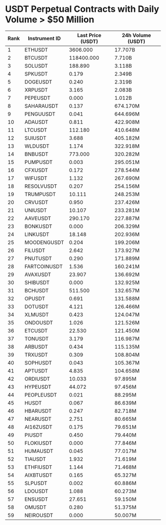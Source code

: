 # USDT Perpetual Contracts with Daily Volume > $50 Million

| Rank | Instrument ID | Last Price (USDT) | 24h Volume (USDT) |
|------|---------------|-------------------|-------------------|
| 1 | ETHUSDT | 3606.000 | 17.707B |
| 2 | BTCUSDT | 118400.000 | 7.710B |
| 3 | SOLUSDT | 188.890 | 3.118B |
| 4 | SPKUSDT | 0.179 | 2.349B |
| 5 | DOGEUSDT | 0.240 | 2.319B |
| 6 | XRPUSDT | 3.165 | 2.083B |
| 7 | PEPEUSDT | 0.000 | 1.012B |
| 8 | SAHARAUSDT | 0.137 | 674.170M |
| 9 | PENGUUSDT | 0.041 | 644.696M |
| 10 | ADAUSDT | 0.811 | 422.908M |
| 11 | LTCUSDT | 112.180 | 410.648M |
| 12 | SUIUSDT | 3.688 | 405.182M |
| 13 | WLDUSDT | 1.174 | 322.918M |
| 14 | BNBUSDT | 773.000 | 320.282M |
| 15 | PUMPUSDT | 0.003 | 295.051M |
| 16 | CFXUSDT | 0.172 | 278.544M |
| 17 | WIFUSDT | 1.132 | 267.690M |
| 18 | RESOLVUSDT | 0.207 | 254.156M |
| 19 | TRUMPUSDT | 10.111 | 248.253M |
| 20 | CRVUSDT | 0.950 | 237.426M |
| 21 | UNIUSDT | 10.107 | 233.281M |
| 22 | AAVEUSDT | 290.170 | 227.887M |
| 23 | BONKUSDT | 0.000 | 206.329M |
| 24 | LINKUSDT | 18.148 | 202.936M |
| 25 | MOODENGUSDT | 0.204 | 199.206M |
| 26 | FILUSDT | 2.642 | 173.927M |
| 27 | PNUTUSDT | 0.290 | 171.889M |
| 28 | FARTCOINUSDT | 1.536 | 160.241M |
| 29 | AVAXUSDT | 23.907 | 136.692M |
| 30 | SHIBUSDT | 0.000 | 132.925M |
| 31 | BCHUSDT | 511.500 | 132.657M |
| 32 | OPUSDT | 0.691 | 131.588M |
| 33 | DOTUSDT | 4.121 | 126.466M |
| 34 | XLMUSDT | 0.423 | 124.047M |
| 35 | ONDOUSDT | 1.026 | 121.526M |
| 36 | ETCUSDT | 22.530 | 121.450M |
| 37 | TONUSDT | 3.179 | 116.987M |
| 38 | ARBUSDT | 0.434 | 115.135M |
| 39 | TRXUSDT | 0.309 | 108.804M |
| 40 | SOPHUSDT | 0.043 | 105.367M |
| 41 | APTUSDT | 4.835 | 104.658M |
| 42 | ORDIUSDT | 10.033 | 97.895M |
| 43 | HYPEUSDT | 44.072 | 97.456M |
| 44 | PEOPLEUSDT | 0.021 | 88.295M |
| 45 | HUSDT | 0.067 | 86.639M |
| 46 | HBARUSDT | 0.247 | 82.718M |
| 47 | NEARUSDT | 2.751 | 80.665M |
| 48 | AI16ZUSDT | 0.175 | 79.651M |
| 49 | PIUSDT | 0.450 | 79.440M |
| 50 | FLOKIUSDT | 0.000 | 77.846M |
| 51 | HUMAUSDT | 0.045 | 77.017M |
| 52 | TIAUSDT | 1.932 | 71.619M |
| 53 | ETHFIUSDT | 1.144 | 71.468M |
| 54 | AIXBTUSDT | 0.165 | 65.327M |
| 55 | SLPUSDT | 0.002 | 60.886M |
| 56 | LDOUSDT | 1.088 | 60.273M |
| 57 | ENSUSDT | 27.651 | 59.150M |
| 58 | OMUSDT | 0.280 | 51.375M |
| 59 | NEIROUSDT | 0.000 | 50.007M |
